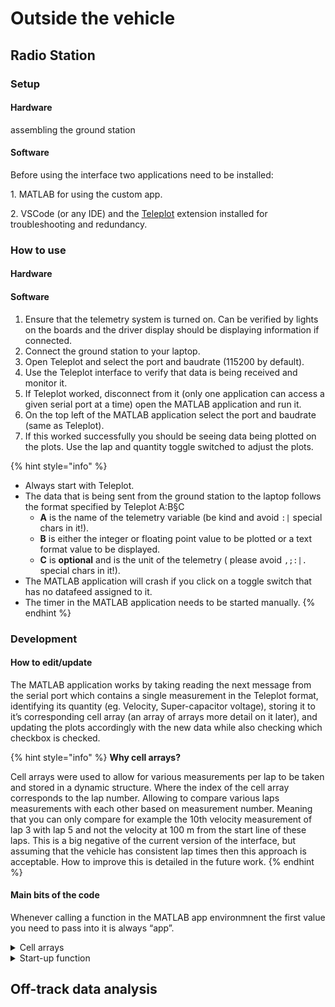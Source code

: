 # Outside the vehicle

## Radio Station

### Setup

#### Hardware

assembling the ground station

#### Software

Before using the interface two applications need to be installed:

1\.        MATLAB for using the custom app.

2\.        VSCode (or any IDE) and the [Teleplot](https://github.com/nesnes/teleplot) extension installed for troubleshooting and redundancy.

### How to use

#### Hardware



#### Software

1. Ensure that the telemetry system is turned on. Can be verified by lights on the boards and the driver display should be displaying information if connected.
2. Connect the ground station to your laptop.
3. Open Teleplot and select the port and baudrate (115200 by default).
4. Use the Teleplot interface to verify that data is being received and monitor it.
5. If Teleplot worked, disconnect from it (only one application can access a given serial port at a time) open the MATLAB application and run it.
6. On the top left of the MATLAB application select the port and baudrate (same as Teleplot).
7. If this worked successfully  you should be seeing data being plotted on the plots. Use the lap and quantity toggle switched to adjust the plots.

{% hint style="info" %}
* Always start with Teleplot.
* The data that is being sent from the ground station to the laptop follows the format specified by Teleplot A:B§C
  * **A** is the name of the telemetry variable (be kind and avoid `:|` special chars in it!).
  * **B** is either the integer or floating point value to be plotted or a text format value to be displayed.
  * **C** is **optional** and is the unit of the telemetry ( please avoid `,;:|.` special chars in it!).
* The MATLAB application will crash if you click on a toggle switch that has no datafeed assigned to it.
* The timer in the MATLAB application needs to be started manually.
{% endhint %}

### Development

#### How to edit/update

The MATLAB application works by taking reading the next message from the serial port which contains a single measurement in the Teleplot format, identifying its quantity (eg. Velocity, Super-capacitor voltage), storing it to it’s corresponding cell array (an array of arrays more detail on it later), and updating the plots accordingly with the new data while also checking which checkbox is checked.

{% hint style="info" %}
**Why cell arrays?**

Cell arrays were used to allow for various measurements per lap to be taken and stored in a dynamic structure. Where the index of the cell array corresponds to the lap number. Allowing to compare various laps measurements with each other based on measurement number. Meaning that you can only compare for example the 10th velocity measurement of lap 3 with lap 5 and not the velocity at 100 m from the start line of these laps. This is a big negative of the current version of the interface, but assuming that the vehicle has consistent lap times then this approach is acceptable. How to improve this is detailed in the future work.
{% endhint %}

#### Main bits of the code

Whenever calling a function in the MATLAB app environmnent the first value you need to pass into it is always “app”.

<details>

<summary>Cell arrays</summary>

This is where the readings will be stored as discussed previously.

{% code overflow="wrap" %}
```matlab
velocity = {}; %Cell array to store velocity readings of each lap
current = {}; %Cell array to store current readings of each lap
voltage = {}; %Cell array to store voltage readings of each lap
%Voltage values
superCapsOverallVoltage = {}; %Cell array to store the supercaps overall voltage readings of each lap
beforeMotorControlVoltage = {}; %Cell array to store the before motor control voltage readings of each lap
DCDCVoltage = {}; %Cell array to store the DC DC voltage readings of each lap
```
{% endcode %}

</details>

<details>

<summary>Start-up function</summary>

This is the function that allows for the serial port readings to be continuously (= every 1 ms) monitored and updated (highlighted in yellow), ultimately enabling the plots to be updated. The other stuff named timer are used to update the stopwatch.

Define these in `properties (Access = private)`

{% code overflow="wrap" %}
```matlab
        myTimer %Timer
        Timer % Timer object
        TimerObject % Timer object
        StartTime % Start time
```
{% endcode %}

Function itself

{% code overflow="wrap" %}
```matlab
        function startupFcn(app)
            % Query available serial ports
            serialInfo = serialportlist("available");
            app.serialPort.Items = serialInfo;
            if isempty(serialInfo)
                app.serialPort.Items = {'No Ports Available'};
                app.serialPort.Enable = 'off';
            else
                app.serialPort.Enable = 'on';
            end
            app.myTimer = timer('ExecutionMode', 'fixedRate', 'Period', 1, 'TimerFcn', @(src, event)myTimerCallback(app, src, event)); % Specify the callback function
            % Start the timer
            start(app.myTimer);
            app.TimerObject = timer(...
                'ExecutionMode', 'fixedRate', ...
                'Period', 1, ... % Update every second
                'TimerFcn', @(~,~)updateTimer(app));
        end
```
{% endcode %}

</details>





## Off-track data analysis




